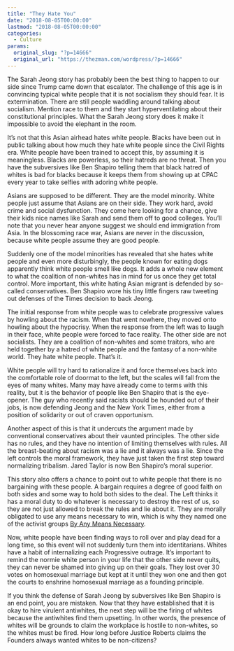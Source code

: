 ```yaml
---
title: "They Hate You"
date: "2018-08-05T00:00:00"
lastmod: "2018-08-05T00:00:00"
categories:
  - Culture
params:
  original_slug: "?p=14666"
  original_url: "https://thezman.com/wordpress/?p=14666"
---
```


The Sarah Jeong story has probably been the best thing to happen to our
side since Trump came down that escalator. The challenge of this age is
in convincing typical white people that it is not socialism they should
fear. It is extermination. There are still people waddling around
talking about socialism. Mention race to them and they start
hyperventilating about their constitutional principles. What the Sarah
Jeong story does it make it impossible to avoid the elephant in the
room.

It’s not that this Asian airhead hates white people. Blacks have been
out in public talking about how much they hate white people since the
Civil Rights era. White people have been trained to accept this, by
assuming it is meaningless. Blacks are powerless, so their hatreds are
no threat. Then you have the subversives like Ben Shapiro telling them
that black hatred of whites is bad for blacks because it keeps them from
showing up at CPAC every year to take selfies with adoring white people.

Asians are supposed to be different. They are the model minority. White
people just assume that Asians are on their side. They work hard, avoid
crime and social dysfunction. They come here looking for a chance, give
their kids nice names like Sarah and send them off to good colleges.
You’ll note that you never hear anyone suggest we should end immigration
from Asia. In the blossoming race war, Asians are never in the
discussion, because white people assume they are good people.

Suddenly one of the model minorities has revealed that she hates white
people and even more disturbingly, the people known for eating dogs
apparently think white people smell like dogs. It adds a whole new
element to what the coalition of non-whites has in mind for us once they
get total control. More important, this white hating Asian migrant is
defended by so-called conservatives. Ben Shapiro wore his tiny little
fingers raw tweeting out defenses of the Times decision to back Jeong.

The initial response from white people was to celebrate progressive
values by howling about the racism. When that went nowhere, they moved
onto howling about the hypocrisy. When the response from the left was to
laugh in their face, white people were forced to face reality. The other
side are not socialists. They are a coalition of non-whites and some
traitors, who are held together by a hatred of white people and the
fantasy of a non-white world. They hate white people. That’s it.

White people will try hard to rationalize it and force themselves back
into the comfortable role of doormat to the left, but the scales will
fall from the eyes of many whites. Many may have already come to terms
with this reality, but it is the behavior of people like Ben Shapiro
that is the eye-opener. The guy who recently said racists should be
hounded out of their jobs, is now defending Jeong and the New York
Times, either from a position of solidarity or out of craven
opportunism.

Another aspect of this is that it undercuts the argument made by
conventional conservatives about their vaunted principles. The other
side has no rules, and they have no intention of limiting themselves
with rules. All the breast-beating about racism was a lie and it always
was a lie. Since the left controls the moral framework, they have just
taken the first step toward normalizing tribalism. Jared Taylor is now
Ben Shapiro’s moral superior.

This story also offers a chance to point out to white people that there
is no bargaining with these people. A bargain requires a degree of good
faith on both sides and some way to hold both sides to the deal. The
Left thinks it has a moral duty to do whatever is necessary to destroy
the rest of us, so they are not just allowed to break the rules and lie
about it. They are morally obligated to use any means necessary to win,
which is why they named one of the activist groups [By Any Means
Necessary](http://www.bamn.com/).

Now, white people have been finding ways to roll over and play dead for
a long time, so this event will not suddenly turn them into
identitarians. Whites have a habit of internalizing each Progressive
outrage. It’s important to remind the normie white person in your life
that the other side never quits, they can never be shamed into giving up
on their goals. They lost over 30 votes on homosexual marriage but kept
at it until they won one and then got the courts to enshrine homosexual
marriage as a founding principle.

If you think the defense of Sarah Jeong by subversives like Ben Shapiro
is an end point, you are mistaken. Now that they have established that
it is okay to hire virulent antiwhites, the next step will be the firing
of whites because the antiwhites find them upsetting. In other words,
the presence of whites will be grounds to claim the workplace is hostile
to non-whites, so the whites must be fired. How long before Justice
Roberts claims the Founders always wanted whites to be non-citizens?
